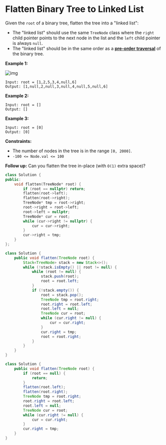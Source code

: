 # Flatten Binary Tree to Linked List

Given the `root` of a binary tree, flatten the tree into a "linked list":

- The "linked list" should use the same `TreeNode` class where the `right` child pointer points to the next node in the list and the `left` child pointer is always `null`.
- The "linked list" should be in the same order as a [**pre-order** **traversal**](https://en.wikipedia.org/wiki/Tree_traversal#Pre-order,_NLR) of the binary tree.

 

**Example 1:**

![img](https://assets.leetcode.com/uploads/2021/01/14/flaten.jpg)

```
Input: root = [1,2,5,3,4,null,6]
Output: [1,null,2,null,3,null,4,null,5,null,6]
```

**Example 2:**

```
Input: root = []
Output: []
```

**Example 3:**

```
Input: root = [0]
Output: [0]
```

 

**Constraints:**

- The number of nodes in the tree is in the range `[0, 2000]`.
- `-100 <= Node.val <= 100`

 

**Follow up:** Can you flatten the tree in-place (with `O(1)` extra space)?



```c++
class Solution {
public:
    void flatten(TreeNode* root) {
        if (root == nullptr) return;
        flatten(root->left);
        flatten(root->right);
        TreeNode* tmp = root->right;
        root->right = root->left;
        root->left = nullptr;
        TreeNode* cur = root;
        while (cur->right != nullptr) {
            cur = cur->right;
        }
        cur->right = tmp;
    }
};
```



```java
class Solution {
    public void flatten(TreeNode root) {
        Stack<TreeNode> stack = new Stack<>();
        while (!stack.isEmpty() || root != null) {
            while (root != null) {
                stack.push(root);
                root = root.left;
            }
            if (!stack.empty()) {
                root = stack.pop();
                TreeNode tmp = root.right;
                root.right = root.left;
                root.left = null;
                TreeNode cur = root;
                while (cur.right != null) {
                    cur = cur.right;
                }
                cur.right = tmp;
                root = root.right;
            }
        }
    }
}

class Solution {
    public void flatten(TreeNode root) {
        if (root == null) {
            return;
        }
        flatten(root.left);
        flatten(root.right);
        TreeNode tmp = root.right;
        root.right = root.left;
        root.left = null;
        TreeNode cur = root;
        while (cur.right != null) {
            cur = cur.right;
        }
        cur.right = tmp;
    }
}
```


